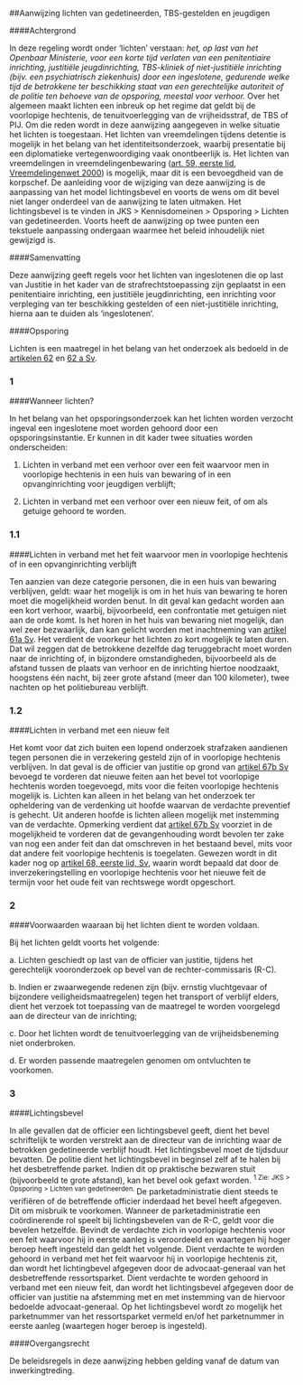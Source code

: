 <meta http-equiv='Content-Type' content='text/html; charset=utf-8' />

##Aanwijzing lichten van gedetineerden, TBS-gestelden en jeugdigen

####Achtergrond

In deze regeling wordt onder ‘lichten’ verstaan: *het, op last van het Openbaar Ministerie, voor een korte tijd verlaten van een penitentiaire inrichting, justitiële jeugdinrichting, TBS-kliniek of niet-justitiële inrichting (bijv. een psychiatrisch ziekenhuis) door een ingeslotene, gedurende welke tijd de betrokkene ter beschikking staat van een gerechtelijke autoriteit of de politie ten behoeve van de opsporing, meestal voor verhoor.* Over het algemeen maakt lichten een inbreuk op het regime dat geldt bij de voorlopige hechtenis, de tenuitvoerlegging van de vrijheidsstraf, de TBS of PIJ. Om die reden wordt in deze aanwijzing aangegeven in welke situatie het lichten is toegestaan. Het lichten van vreemdelingen tijdens detentie is mogelijk in het belang van het identiteitsonderzoek, waarbij presentatie bij een diplomatieke vertegenwoordiging vaak onontbeerlijk is. Het lichten van vreemdelingen in vreemdelingenbewaring ([art. 59, eerste lid, Vreemdelingenwet 2000](../../../../../../../../../wet/vreemdelingenwet/2000/BWBR0011823/README.md)) is mogelijk, maar dit is een bevoegdheid van de korpschef. De aanleiding voor de wijziging van deze aanwijzing is de aanpassing van het model lichtingsbevel en voorts de wens om dit bevel niet langer onderdeel van de aanwijzing te laten uitmaken. Het lichtingsbevel is te vinden in JKS > Kennisdomeinen > Opsporing > Lichten van gedetineerden. Voorts heeft de aanwijzing op twee punten een tekstuele aanpassing ondergaan waarmee het beleid inhoudelijk niet gewijzigd is.    

####Samenvatting

Deze aanwijzing geeft regels voor het lichten van ingeslotenen die op last van Justitie in het kader van de strafrechtstoepassing zijn geplaatst in een penitentiaire inrichting, een justitiële jeugdinrichting, een inrichting voor verpleging van ter beschikking gestelden of een niet-justitiële inrichting, hierna aan te duiden als ‘ingeslotenen’.    

####Opsporing

Lichten is een maatregel in het belang van het onderzoek als bedoeld in de [artikelen 62](../../../../../../../../../wet/wet/van/15/januari/1921/BWBR0001903/README.md) en [62 a Sv](../../../../../../../../../wet/wet/van/15/januari/1921/BWBR0001903/README.md).   
### 1  

####Wanneer lichten?

In het belang van het opsporingsonderzoek kan het lichten worden verzocht ingeval een ingeslotene moet worden gehoord door een opsporingsinstantie. Er kunnen in dit kader twee situaties worden onderscheiden: 

1. Lichten in verband met een verhoor over een feit waarvoor men in voorlopige hechtenis in een huis van bewaring of in een opvanginrichting voor jeugdigen verblijft;  

2. Lichten in verband met een verhoor over een nieuw feit, of om als getuige gehoord te worden.     
### 1.1  

####Lichten in verband met het feit waarvoor men in voorlopige hechtenis of in een opvanginrichting verblijft

Ten aanzien van deze categorie personen, die in een huis van bewaring verblijven, geldt: waar het mogelijk is om in het huis van bewaring te horen moet die mogelijkheid worden benut. In dit geval kan gedacht worden aan een kort verhoor, waarbij, bijvoorbeeld, een confrontatie met getuigen niet aan de orde komt. Is het horen in het huis van bewaring niet mogelijk, dan wel zeer bezwaarlijk, dan kan gelicht worden met inachtneming van [artikel 61a Sv](../../../../../../../../../wet/wet/van/15/januari/1921/BWBR0001903/README.md). Het verdient de voorkeur het lichten zo kort mogelijk te laten duren. Dat wil zeggen dat de betrokkene dezelfde dag teruggebracht moet worden naar de inrichting of, in bijzondere omstandigheden, bijvoorbeeld als de afstand tussen de plaats van verhoor en de inrichting hiertoe noodzaakt, hoogstens één nacht, bij zeer grote afstand (meer dan 100 kilometer), twee nachten op het politiebureau verblijft.    
### 1.2  

####Lichten in verband met een nieuw feit

Het komt voor dat zich buiten een lopend onderzoek strafzaken aandienen tegen personen die in verzekering gesteld zijn of in voorlopige hechtenis verblijven. In dat geval is de officier van justitie op grond van [artikel 67b Sv](../../../../../../../../../wet/wet/van/15/januari/1921/BWBR0001903/README.md) bevoegd te vorderen dat nieuwe feiten aan het bevel tot voorlopige hechtenis worden toegevoegd, mits voor die feiten voorlopige hechtenis mogelijk is. Lichten kan alleen in het belang van het onderzoek ter opheldering van de verdenking uit hoofde waarvan de verdachte preventief is gehecht. Uit anderen hoofde is lichten alleen mogelijk met instemming van de verdachte. Opmerking verdient dat [artikel 67b Sv](../../../../../../../../../wet/wet/van/15/januari/1921/BWBR0001903/README.md) voorziet in de mogelijkheid te vorderen dat de gevangenhouding wordt bevolen ter zake van nog een ander feit dan dat omschreven in het bestaand bevel, mits voor dat andere feit voorlopige hechtenis is toegelaten. Gewezen wordt in dit kader nog op [artikel 68, eerste lid, Sv](../../../../../../../../../wet/wet/van/15/januari/1921/BWBR0001903/README.md), waarin wordt bepaald dat door de inverzekeringstelling en voorlopige hechtenis voor het nieuwe feit de termijn voor het oude feit van rechtswege wordt opgeschort.     
### 2  

####Voorwaarden waaraan bij het lichten dient te worden voldaan.

Bij het lichten geldt voorts het volgende: 

a. Lichten geschiedt op last van de officier van justitie, tijdens het gerechtelijk vooronderzoek op bevel van de rechter-commissaris (R-C).  

b. Indien er zwaarwegende redenen zijn (bijv. ernstig vluchtgevaar of bijzondere veiligheidsmaatregelen) tegen het transport of verblijf elders, dient het verzoek tot toepassing van de maatregel te worden voorgelegd aan de directeur van de inrichting;  

c. Door het lichten wordt de tenuitvoerlegging van de vrijheidsbeneming niet onderbroken.  

d. Er worden passende maatregelen genomen om ontvluchten te voorkomen.      
### 3  

####Lichtingsbevel

In alle gevallen dat de officier een lichtingsbevel geeft, dient het bevel schriftelijk te worden verstrekt aan de directeur van de inrichting waar de betrokken gedetineerde verblijf houdt. Het lichtingsbevel moet de tijdsduur bevatten. De politie dient het lichtingsbevel in beginsel zelf af te halen bij het desbetreffende parket. Indien dit op praktische bezwaren stuit (bijvoorbeeld te grote afstand), kan het bevel ook gefaxt worden. <sup> 1  Zie: JKS > Opsporing > Lichten van gedetineerden.  </sup> De parketadministratie dient steeds te verifiëren of de betreffende officier inderdaad het bevel heeft afgegeven. Dit om misbruik te voorkomen. Wanneer de parketadministratie een coördinerende rol speelt bij lichtingsbevelen van de R-C, geldt voor die bevelen hetzelfde. Bevindt de verdachte zich in voorlopige hechtenis voor een feit waarvoor hij in eerste aanleg is veroordeeld en waartegen hij hoger beroep heeft ingesteld dan geldt het volgende. Dient verdachte te worden gehoord in verband met het feit waarvoor hij in voorlopige hechtenis zit, dan wordt het lichtingbevel afgegeven door de advocaat-generaal van het desbetreffende ressortsparket. Dient verdachte te worden gehoord in verband met een nieuw feit, dan wordt het lichtingsbevel afgegeven door de officier van justitie na afstemming met en met instemming van de hiervoor bedoelde advocaat-generaal. Op het lichtingsbevel wordt zo mogelijk het parketnummer van het ressortsparket vermeld en/of het parketnummer in eerste aanleg (waartegen hoger beroep is ingesteld).     

####Overgangsrecht

De beleidsregels in deze aanwijzing hebben gelding vanaf de datum van inwerkingtreding.     
